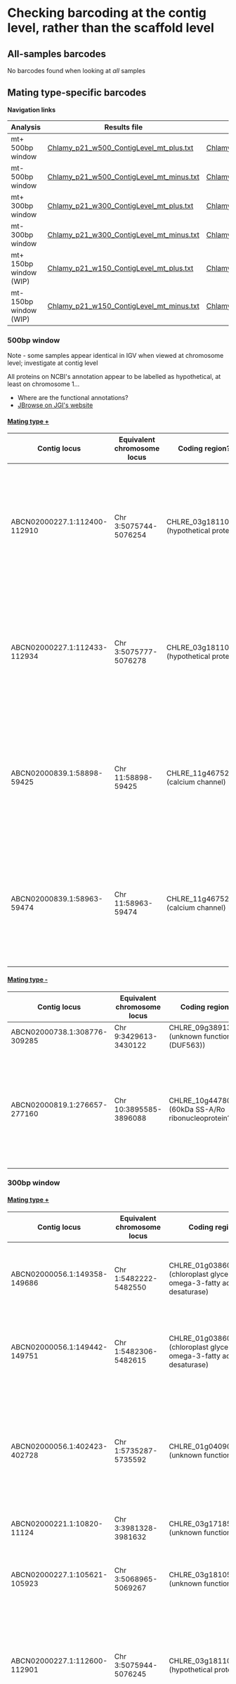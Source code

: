 # Checking barcoding at the contig level, rather than the scaffold level

## All-samples barcodes

No barcodes found when looking at *all* samples

## Mating type-specific barcodes

**Navigation links**

|      Analysis    |                                              Results file                                              |                                              Alleles directory                                              |
|------------------|--------------------------------------------------------------------------------------------------------|-------------------------------------------------------------------------------------------------------------|
| mt+ 500bp window | [Chlamy_p21_w500_ContigLevel_mt_plus.txt](mt_plus_only/[Chlamy_p21_w500_ContigLevel_mt_plus.txt)       | [Chlamy_p21_w500_ContigLevel_mt_plus_alleles](mt_plus_only/Chlamy_p21_w500_ContigLevel_mt_plus_alleles/)    |
| mt- 500bp window | [Chlamy_p21_w500_ContigLevel_mt_minus.txt](mt_minus_only/Chlamy_p21_w500_ContigLevel_mt_minus.txt)     | [Chlamy_p21_w500_ContigLevel_mt_minus_alleles](mt_minus_only/Chlamy_p21_w500_ContigLevel_mt_minus_alleles/) |
| mt+ 300bp window | [Chlamy_p21_w300_ContigLevel_mt_plus.txt](w300/mt_plus_only/Chlamy_p21_w300_ContigLevel_mt_plus.txt)   | [Chlamy_p21_w300_ContigLevel_mt_plus_alleles](w300/mt_plus_only/Chlamy_p21_w300_ContigLevel_mt_plus_alleles/)|
| mt- 300bp window | [Chlamy_p21_w300_ContigLevel_mt_minus.txt](w300/mt_minus_only/Chlamy_p21_w300_ContigLevel_mt_minus.txt)| [Chlamy_p21_w300_ContigLevel_mt_minus_alleles](w300/mt_minus_only/Chlamy_p21_w300_ContigLevel_mt_minus_alleles/)|
| mt+ 150bp window (WIP) | [Chlamy_p21_w150_ContigLevel_mt_plus.txt](w150/mt_plus_only/Chlamy_p21_w150_ContigLevel_mt_plus.txt)   | [Chlamy_p21_w150_ContigLevel_mt_plus_alleles](w150/mt_plus_only/Chlamy_p21_w150_ContigLevel_mt_plus_alleles/)|
| mt- 150bp window (WIP) | [Chlamy_p21_w150_ContigLevel_mt_minus.txt](w150/mt_minus_only/Chlamy_p21_w150_ContigLevel_mt_minus.txt)| [Chlamy_p21_w150_ContigLevel_mt_minus_alleles](w150/mt_minus_only/Chlamy_p21_w150_ContigLevel_mt_minus_alleles/)|


### 500bp window

Note - some samples appear identical in IGV when viewed at chromosome level; investigate at contig level

All proteins on NCBI's annotation appear to be labelled as hypothetical, at least on chromosome 1...
* Where are the functional annotations?
* [JBrowse on JGI's website](https://phytozome.jgi.doe.gov/jbrowse/index.html?data=genomes%2FCreinhardtii)

#### [Mating type +](mt_plus_only)

|         Contig locus         | Equivalent chromosome locus |                    Coding region?                    |                                                    Notes                                                     |
|------------------------------|-----------------------------|------------------------------------------------------|--------------------------------------------------------------------------------------------------------------|
| ABCN02000227.1:112400-112910 |    Chr 3:5075744-5076254    | CHLRE_03g181100v5 (hypothetical protein)             | CC-2936 and CC-3065 look identical in IGV...; CC-3076 identical to reference at this locus!                  |
| ABCN02000227.1:112433-112934 |    Chr 3:5075777-5076278    | CHLRE_03g181100v5 (hypothetical protein)             | CC-2936 and CC-3065 look identical in IGV...; CC-3076 identical to reference at this locus!                  |
| ABCN02000839.1:58898-59425   |    Chr 11:58898-59425       | CHLRE_11g467528v5 (calcium channel)                  | CC-2936 and CC-3065 look identical in IGV...; CC-3076 differs from reference by one SNP                      |
| ABCN02000839.1:58963-59474   |    Chr 11:58963-59474       | CHLRE_11g467528v5 (calcium channel)                  | CC-2936 and CC-3065 look identical in IGV...; CC-3076 identical to reference at this locus                   |

#### [Mating type -](mt_minus_only)

|         Contig locus         | Equivalent chromosome locus |                    Coding region?                    |                                                     Notes                                                     |
|------------------------------|-----------------------------|------------------------------------------------------|---------------------------------------------------------------------------------------------------------------|
| ABCN02000738.1:308776-309285 |    Chr 9:3429613-3430122    | CHLRE_09g389134v5 (unknown function (DUF563))        | Looks okay                                                                                                    |
| ABCN02000819.1:276657-277160 |    Chr 10:3895585-3896088   | CHLRE_10g447800v5 (60kDa SS-A/Ro ribonucleoprotein?) | Looks okay; CC-2938 identical to reference at this locus! Imperfect BLAST hits to other loci, conserved_1 BLASTs perfectly elsewhere in the genome |

### 300bp window

#### [Mating type +](w300/mt_plus_only)

|         Contig locus         | Equivalent chromosome locus |                    Coding region?                    |                                                    Notes                                                      |
|------------------------------|-----------------------------|------------------------------------------------------|---------------------------------------------------------------------------------------------------------------|
| ABCN02000056.1:149358-149686 |    Chr 1:5482222-5482550    | CHLRE_01g038600v5 (chloroplast glycerolipid omega-3-fatty acid desaturase) | Looks okay; CC-3065 identical to reference at this locus!                                                     |
| ABCN02000056.1:149442-149751 |    Chr 1:5482306-5482615    | CHLRE_01g038600v5 (chloroplast glycerolipid omega-3-fatty acid desaturase) | Looks okay; CC-3065 identical to reference at this locus!                                                     |
| ABCN02000056.1:402423-402728 |    Chr 1:5735287-5735592    | CHLRE_01g040900v5 (unknown function)                 | Looks okay; CC-3076 identical to reference at this locus! Also, imperfect match from contig to scaffold...    |
| ABCN02000221.1:10820-11124   |    Chr 3:3981328-3981632    | CHLRE_03g171850v5 (unknown function)                 | Looks okay                                                                                                    |
| ABCN02000227.1:105621-105923 |    Chr 3:5068965-5069267    | CHLRE_03g181050v5 (unknown function)                 | Looks okay; CC-3076 identical to reference at this locus!                                                     |
| ABCN02000227.1:112600-112901 |    Chr 3:5075944-5076245    | CHLRE_03g181100v5 (hypothetical protein)             | CC-2936 and CC-3065 look identical in IGV...; CC-3076 identical to reference at this locus!                   |
| ABCN02000227.1:112633-112934 |    Chr 3:5075977-5076278    | CHLRE_03g181100v5 (hypothetical protein)             | CC-2936 and CC-3065 look identical in IGV...; CC-3076 identical to reference at this locus!                   |
| ABCN02000235.1:244568-244879 |    Chr 3:6202804-6203115    | CHLRE_03g192350v5 (Kelch motif?)                     | Looks okay; CC-3076 identical to reference at this locus! Also, IGV displays a variant in conserved region 2 of CC-2343... |
| ABCN02000260.1:154320-154627 |    Chr 3:7273555-7273862    | CHLRE_03g207250v5 (putative glutamine synthetase)    | Looks okay; CC-3086 identical to reference at this locus!                                                     |
| ABCN02000506.1:40914-41230   |    Chr 6:7174112-7174428    | CHLRE_06g297800v5 (hypothetical protein)             | Looks okay; CC-3071 identical to reference at this locus!                                                     |
| ABCN02000839.1:59098-59403   |    Chr 11:59098-59403       | CHLRE_11g467528v5 (calcium channel)                  | CC-2936 and CC-3065 look identical in IGV...; CC-3076 identical to reference at this locus!                   |
| ABCN02000839.1:59130-59458   |    Chr 11:59130-59458       | CHLRE_11g467528v5 (calcium channel)                  | CC-2936 and CC-3065 look identical in IGV...; CC-3076 identical to reference at this locus!                   |
| ABCN02000839.1:59181-59493   |    Chr 11:59181-59493       | CHLRE_11g467528v5 (calcium channel)                  | CC-2936 and CC-3065 look identical in IGV...; CC-3076 identical to reference at this locus!                   |
| ABCN02001352.1:135258-135558 |    Chr 17:1192804-1193104   | CHLRE_17g704850v5 (adenine phosphoribosyltransferase) | Looks okay; CC-3065 identical to reference at this locus!                                                     |
| ABCN02001352.1:135282-135635 |    Chr 17:1192828-1193181   | CHLRE_17g704850v5 (adenine phosphoribosyltransferase) | Looks okay; CC-3065 identical to reference at this locus!                                                     |

#### [Mating type -](w300/mt_minus_only)

|         Contig locus         | Equivalent chromosome locus |                    Coding region?                    |                                                    Notes                                                      |
|------------------------------|-----------------------------|------------------------------------------------------|---------------------------------------------------------------------------------------------------------------|
| ABCN02000136.1:276755-277086 |    Chr 2:5974497-5974828    | CHLRE_02g112150v5 (phospholipase B?)                 | Looks okay; CC-2938 identical to reference at this locus!                                                     |
| ABCN02000738.1:308841-309144 |    Chr 9:3429678-3429981    | CHLRE_09g389134v5 (unknown function (DUF563))        | Looks okay                                                                                                    |
| ABCN02000738.1:308878-309178 |    Chr 9:3429715-3430015    | CHLRE_09g389134v5 (unknown function (DUF563))        | Looks okay                                                                                                    |
| ABCN02000819.1:276767-277068 |    Chr 10:3895695-3895996   | CHLRE_10g447800v5 (60kDa SS-A/Ro ribonucleoprotein?) | Looks okay; CC-2938 identical to reference at this locus! But, a couple of imperfect BLAST hits to other loci |
| ABCN02001069.1:76226-76544   |    Chr 13:4163058-4163376   | CHLRE_13g592050v5 (allantoinase)                     | Looks okay                                                                                                    |
| ABCN02001285.1:148549-148861 |    Chr 16:2930253-2930565   | CHLRE_16g664050v5 (GRAM domain? DUF4782?)            | CC-3059 doesn't look right, almost like a hetero deletion! Also, imperfect match from contig to scaffold...   |
| ABCN02001352.1:142906-143216 |    Chr 17:1200452-1200762   | CHLRE_17g704950v5 (unknown function)                 | Looks okay                                                                                                    |

### 150bp window

#### [Mating type +](w150/mt_plus_only)

WORK IN PROGRESS

#### [Mating type -](w150/mt_minus_only)

WORK IN PROGRESS
